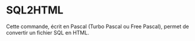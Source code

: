 # SQL2HTML
Cette commande, écrit en Pascal (Turbo Pascal ou Free Pascal), permet de convertir un fichier SQL en HTML.

